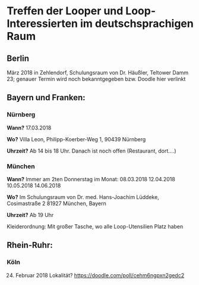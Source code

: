 # Treffen der Looper und Loop-Interessierten im deutschsprachigen Raum

## Berlin
März 2018 in Zehlendorf, Schulungsraum von Dr. Häußler, Teltower Damm 23; genauer Termin wird noch bekanntgegeben bzw. Doodle hier verlinkt

## Bayern und Franken:

### Nürnberg
**Wann?**
17.03.2018

**Wo?**
Villa Leon, Philipp-Koerber-Weg 1, 90439 Nürnberg

**Uhrzeit?**
Ab 14 bis 18 Uhr. Danach ist noch offen (Restaurant, dort....)


### München
**Wann?**   Immer am 2ten Donnerstag im Monat:
08.03.2018
12.04.2018
10.05.2018
14.06.2018

**Wo?**
Im Schulungsraum von Dr. med. Hans-Joachim Lüddeke, Cosimastraße 2 81927 München, Bayern

**Uhrzeit?**
Ab 19 Uhr

Kleiderordnung: Mit großer Tasche, wo alle Loop-Utensilien Platz haben


## Rhein-Ruhr:

### Köln
24. Februar 2018
Lokalität?
https://doodle.com/poll/cehm6ngpxn2gedc2


